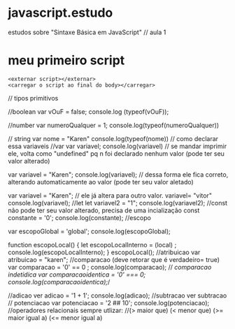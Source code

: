 # javascript.estudo
estudos sobre "Sintaxe Básica em JavaScript"
// aula 1
<!DOCTYPE html>
<html lang="en">
<head>
    <meta charset="UTF-8">
    <meta http-equiv="X-UA-Compatible" content="IE=edge">
    <meta name="viewport" content="width=device-width, initial-scale=1.0">
    <title>meu primeiro</title>
</head>
<body>
  <h1>meu primeiro script</h1>

    <externar script></externar>
    <carregar o script ao final do body></carregar>
  <script src="script.js"></script>

   
</body>
</html>

// tipos primitivos

//boolean
var vOuF = false;
console.log (typeof(vOuF));

//number
var numeroQualquer = 1;
console.log(typeof(numeroQualquer))

// string
var nome = "Karen"
console.log(typeof(nome))
// como declarar essa variaveis
//var
var variavel;
console.log(variavel) // se mandar imprimir ele, volta como "undefined" pq n foi declarado nenhum valor (pode ter seu valor alterado)

var variavel = "Karen"; 
console.log(variavel); // dessa forma ele fica correto, alterando automaticamente ao valor (pode ter seu valor aletado)

var variavel = "Karen"; // ele já altera para outro valor.
variavel= "vitor"
console.log(variavel);
//let
let variavel2 = "1";
console.log(variavel2);
//const não pode ter seu valor alterado, precisa de uma incialização
const constante = '0';
console.log(constante);
//escopo 

var escopoGlobal = 'global';
console.log(escopoGlobal);


function escopoLocal() {
    let escopoLocalInterno = (local) ;
    console.log(escopoLocalInterno);
}
escopoLocal(); 
//atribuicao
var atribuicao = "karen";
//comparacao (deve retorar que é verdadeiro= true)
var comparacao = '0' == 0 ;
console.log(comparacao);
// *comparacao indetidica
var comparacaoidentica = '0' === 0;
console.log(comparacaoidentica);*/

//adicao 
ver adicao = '1 + 1';
console.log(adicao);
//subtracao
ver subtracao 
// potenciacao
var potenciacao = '2 ## 10';
console.log(potenciacao);
//operadores relacionais sempre utlizar:
//(> maior que) (< menor que) (>= maior igual a) (<= menor igual a)
